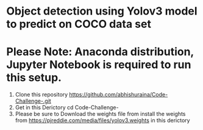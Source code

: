 
# Object detection using Yolov3 model to predict on COCO data set

# Please Note: Anaconda distribution, Jupyter Notebook is required to run this setup.

1. Clone this repository
https://github.com/abhishuraina/Code-Challenge-.git
2. Get in this Derictory
cd Code-Challenge-
3. Please be sure to Download the weights file from install the weights from 
https://pjreddie.com/media/files/yolov3.weights
in this derictory








